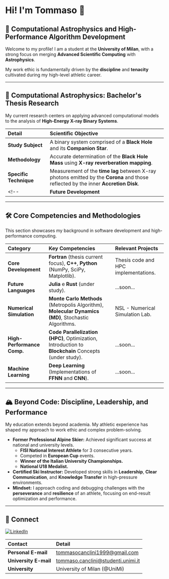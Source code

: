 # Hi! I'm Tommaso 👋

## 🚀 Computational Astrophysics and High-Performance Algorithm Development

Welcome to my profile! I am a student at the **University of Milan**, with a strong focus on merging **Advanced Scientific Computing** with **Astrophysics**.

My work ethic is fundamentally driven by the **discipline** and **tenacity** cultivated during my high-level athletic career.

---

## 🔭 Computational Astrophysics: Bachelor's Thesis Research

My current research centers on applying advanced computational models to the analysis of **High-Energy X-ray Binary Systems**.

| Detail | Scientific Objective |
| :--- | :--- |
| **Study Subject** | A binary system comprised of a **Black Hole** and its **Companion Star**. |
| **Methodology** | Accurate determination of the **Black Hole Mass** using **X-ray reverberation mapping**. |
| **Specific Technique** | Measurement of the **time lag** between X-ray photons emitted by the **Corona** and those reflected by the inner **Accretion Disk**. |
<!--| **Future Development** | Exploring **Rust** and **Julia** for optimization and the creation of high-performance simulation *tools*. |-->

---

## 🛠️ Core Competencies and Methodologies

This section showcases my background in software development and high-performance computing.

| Category | Key Competencies | Relevant Projects |
| :--- | :--- | :--- |
| **Core Development** | **Fortran** (thesis current focus), **C++**, **Python** (NumPy, SciPy, Matplotlib). | Thesis code and HPC implementations. |
| **Future Languages** | **Julia** e **Rust** (under study). | ...soon... |
| **Numerical Simulation** | **Monte Carlo Methods** (Metropolis Algorithm), **Molecular Dynamics (MD)**, Stochastic Algorithms. | NSL - Numerical Simulation Lab. |
| **High-Performance Comp.** | **Code Parallelization (HPC)**, Optimization, Introduction to **Blockchain** Concepts (under study). | ...soon... |
| **Machine Learning** | **Deep Learning** (Implementations of **FFNN** and **CNN**). | ...soon... |

---

## 🏔️ Beyond Code: Discipline, Leadership, and Performance

My education extends beyond academia. My athletic experience has shaped my approach to work ethic and complex problem-solving.

* **Former Professional Alpine Skier:** Achieved significant success at national and university levels.
    * **FISI National Interest Athlete** for 3 consecutive years.
    * Competed in **European Cup** events.
    * **Winner of the Italian University Championships.**
    * **National U18 Medalist.**
* **Certified Ski Instructor:** Developed strong skills in **Leadership**, **Clear Communication**, and **Knowledge Transfer** in high-pressure environments.
* **Mindset:** I approach coding and debugging challenges with the **perseverance** and **resilience** of an athlete, focusing on end-result optimization and performance.

---
<!--
## 📌 Featured Projects

**[Question 1]** Which 3-6 repositories will you "pin" on your profile page? Briefly summarize each below.

* **Project 1 (Thesis):** [Brief description of the Black Hole/Reverberation repository (even if private)].
* **Project 2 (NSL UniMi):** [Brief description of the Numerical Simulation and Stochastic Algorithms repository].
* **Project 3 (Fortran/Julia/Rust):** [Brief description of a new language study project or a specific implementation].

---
-->
## 🤝 Connect

[![LinkedIn](https://img.shields.io/badge/LinkedIn-0A66C2?style=for-the-badge&logo=linkedin&logoColor=white)]([www.linkedin.com/in/tommaso-canclini])

| Contact | Detail |
| :--- | :--- |
| **Personal E-mail** | [tommasocanclini1999@gmail.com](mailto:tommasocanclini1999@gmail.com) |
| **University E-mail** | [tommaso.canclini@studenti.unimi.it](mailto:tommaso.canclini@studenti.unimi.it) |
| **University** | University of Milan (@UniMi) |


<!--
**tomcnc/tomcnc** is a ✨ _special_ ✨ repository because its `README.md` (this file) appears on your GitHub profile.

Here are some ideas to get you started:

- 🔭 I’m currently working on ...
- 🌱 I’m currently learning ...
- 👯 I’m looking to collaborate on ...
- 🤔 I’m looking for help with ...
- 💬 Ask me about ...
- 📫 How to reach me: ...
- 😄 Pronouns: ...
- ⚡ Fun fact: ...
-->
